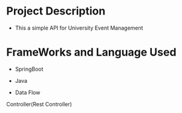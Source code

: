 # Project Description 
* This a simple API for University Event Management 

# FrameWorks and Language Used
* SpringBoot
* Java

* Data Flow

 Controller(Rest Controller)
